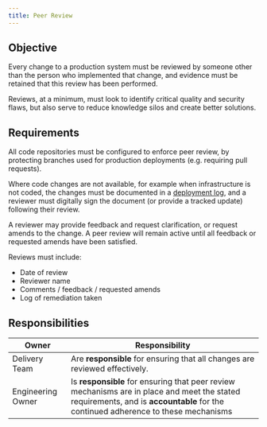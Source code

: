 ```yaml
---
title: Peer Review
---
```


## Objective

Every change to a production system must be reviewed by someone other than the person who implemented that change, and evidence must be retained that this review has been performed.

Reviews, at a minimum, must look to identify critical quality and security flaws, but also serve to reduce knowledge silos and create better solutions.

## Requirements

All code repositories must be configured to enforce peer review, by protecting branches used for production deployments (e.g. requiring pull requests).

Where code changes are not available, for example when infrastructure is not coded, the changes must be documented in a [deployment log](Deployment-Logs.md), and a reviewer must digitally sign the document (or provide a tracked update) following their review.

A reviewer may provide feedback and request clarification, or request amends to the change. A peer review will remain active until all feedback or requested amends have been satisfied.

Reviews must include:

- Date of review
- Reviewer name
- Comments / feedback / requested amends
- Log of remediation taken

## Responsibilities

| Owner | Responsibility |
| - | - |
| Delivery Team     | Are **responsible** for ensuring that all changes are reviewed effectively. |
| Engineering Owner | Is **responsible** for ensuring that peer review mechanisms are in place and meet the stated requirements, and is **accountable** for the continued adherence to these mechanisms |